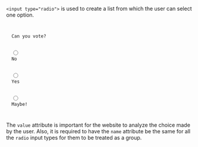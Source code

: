 `<input type="radio">` is used to create a list from which the user can select one option.

<Editor lang="html">
<code>
<form>
  <label>Can you vote?</label>
  <br />
  <input type="radio" id="vote1" value="no" name="vote">
  <label>No</label>
  <br />
  <input type="radio" id="vote2" value="yes" name="vote">
  <label>Yes</label>
  <br />
  <input type="radio" id="vote3" value="maybe" name="vote">
  <label>Maybe!</label>
</form>
</code>
</Editor>

The `value` attribute is important for the website to analyze the choice made by the user. Also, it is required to have the `name` attribute be the same for all the `radio` input types for them to be treated as a group.
